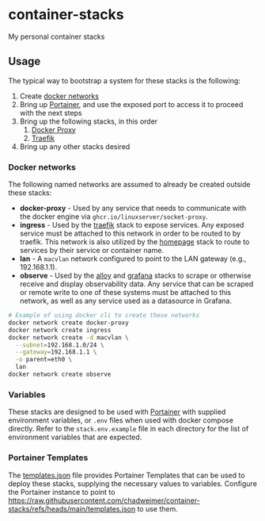 # container-stacks

My personal container stacks

## Usage

The typical way to bootstrap a system for these stacks is the following:

1. Create [docker networks](#docker-networks)
1. Bring up [Portainer](portainer/compose.yaml), and use the exposed port to access it to proceed with the next steps
1. Bring up the following stacks, in this order
   1. [Docker Proxy](docker-proxy/compose.yaml)
   1. [Traefik](traefik/compose.yaml)
1. Bring up any other stacks desired

### Docker networks

The following named networks are assumed to already be created outside these stacks:

- **docker-proxy** - Used by any service that needs to communicate with the docker engine via `ghcr.io/linuxserver/socket-proxy`.
- **ingress** - Used by the [traefik](traefik/compose.yaml) stack to expose services. Any exposed service must be attached to this network in order to be routed to by traefik. This network is also utilized by the [homepage](homepage/compose.yaml) stack to route to services by their service or container name.
- **lan** - A `macvlan` network configured to point to the LAN gateway (e.g., 192.168.1.1).
- **observe** - Used by the [alloy](alloy/compose.yaml) and [grafana](grafana/compose.yaml) stacks to scrape or otherwise receive and display observability data. Any service that can be scraped or remote write to one of these systems must be attached to this network, as well as any service used as a datasource in Grafana.

```bash
# Example of using docker cli to create these networks
docker network create docker-proxy
docker network create ingress
docker network create -d macvlan \
  --subnet=192.168.1.0/24 \
  --gateway=192.168.1.1 \
  -o parent=eth0 \
  lan
docker network create observe
```

### Variables

These stacks are designed to be used with [Portainer](https://portainer.io) with supplied environment variables, or `.env` files when used with docker compose directly.
Refer to the `stack.env.example` file in each directory for the list of environment variables that are expected.

### Portainer Templates

The [templates.json](templates.json) file provides Portainer Templates that can be used to deploy these stacks, supplying the necessary values to variables.
Configure the Portainer instance to point to <https://raw.githubusercontent.com/chadweimer/container-stacks/refs/heads/main/templates.json> to use them.
